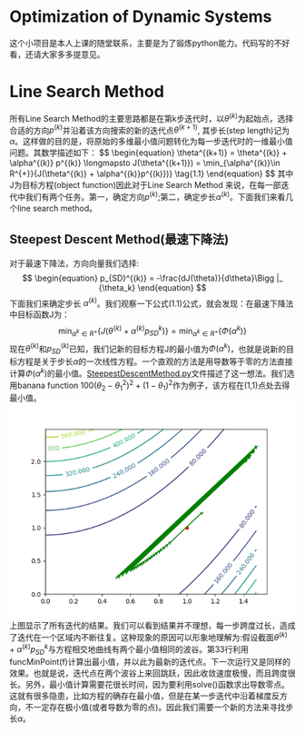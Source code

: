 # Optimization of Dynamic Systems
这个小项目是本人上课的随堂联系，主要是为了锻炼python能力。代码写的不好看，还请大家多多提意见。
# Line Search Method
所有Line Search Method的主要思路都是在第k步迭代时，以$\theta^{(k)}$为起始点，选择合适的方向$p^{(k)}$并沿着该方向搜索的新的迭代点$\theta^{(k+1)}$, 其步长(step length)记为$\alpha$。这样做的目的是，将原始的多维最小值问题转化为每一步迭代时的一维最小值问题。其数学描述如下：
$$
\begin{equation}
\theta^{(k+1)} = \theta^{(k)} + \alpha^{(k)} p^{(k)} \longmapsto J(\theta^{(k+1)}) = \min_{\alpha^{(k)}\in R^{+}}{J(\theta^{(k)} + \alpha^{(k)}p^{(k)})\}
\tag{1.1}
\end{equation}
$$
其中J为目标方程(object function)因此对于Line Search Method 来说，在每一部迭代中我们有两个任务。第一，确定方向$p^{(k)}$;第二，确定步长$\alpha^{(k)}$。下面我们来看几个line search method。
## Steepest Descent Method(最速下降法)
对于最速下降法，方向向量我们选择:
$$
\begin{equation}
p_{SD}^{(k)} = -\frac{dJ(\theta)}{d\theta}\Bigg |_ {\theta_k}
\end{equation}
$$
下面我们来确定步长 $\alpha^{(k)}$。我们观察一下公式$(1.1)$公式，就会发现：在最速下降法中目标函数J为：
$$
\begin{equation}
\min_{\alpha^{k}\in R^+}\lbrace J(\theta^{(k)}+\alpha^{(k)}p_{SD}^{k})\rbrace = \min_{\alpha^{k}\in R^+}\lbrace\Phi(\alpha^{k})\rbrace 
\end{equation}
$$
现在$\theta^{(k)}$和$p_{SD}^{(k)}$已知，我们记新的目标方程J的最小值为$\Phi(\alpha^k)$，也就是说新的目标方程是关于步长$\alpha$的一次线性方程。一个直观的方法是用导数等于零的方法直接计算$\Phi(\alpha^k)$的最小值。[SteepestDescentMethod.py](https://github.com/FahrerFeng/Optimization-of-Dynamic-Systems-/blob/master/SteepestDescentMethod.py)文件描述了这一想法。我们选用banana function $100(\theta_2-\theta_1^2)^2+(1-\theta_1)^2$作为例子，该方程在(1,1)点处去得最小值。
![](https://github.com/FahrerFeng/Optimization-of-Dynamic-Systems-/blob/master/SDForiginal.png)
<br>上图显示了所有迭代的结果。我们可以看到结果并不理想，每一步跨度过长，造成了迭代在一个区域内不断往复。这种现象的原因可以形象地理解为:假设截面$\theta^{(k)}+\alpha^{(k)}p_{SD}^{k}$与方程相交地曲线有两个最小值相同的波谷。第33行利用funcMinPoint(f)计算出最小值，并以此为最新的迭代点。下一次运行又是同样的效果。也就是说，迭代点在两个波谷上来回跳跃，因此收敛速度极慢，而且跨度很长。另外，最小值计算需要花很长时间，因为要利用solve()函数求出导数零点。这就有很多隐患，比如方程的确存在最小值，但是在某一步迭代中沿着梯度反方向，不一定存在极小值(或者导数为零的点)。因此我们需要一个新的方法来寻找步长$\alpha$。
